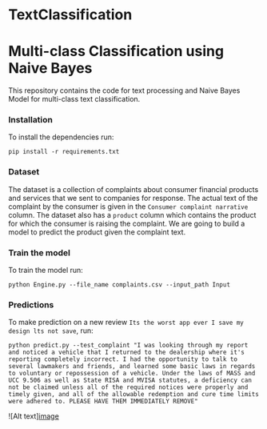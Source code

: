 # TextClassification
# Multi-class Classification using Naive Bayes
This repository contains the code for text processing and Naive Bayes Model for multi-class text classification.

### Installation
To install the dependencies run:
```buildoutcfg
pip install -r requirements.txt
```

### Dataset
The dataset is a collection of complaints about consumer financial products and services that we sent to companies for response. The actual text of the complaint by the consumer is given in the `Consumer complaint narrative` column. The dataset also has a `product` column which contains the product for which the consumer is raising the complaint. We are going to build a model to predict the product given the complaint text. 

### Train the model
To train the model run:
```buildoutcfg
python Engine.py --file_name complaints.csv --input_path Input
```

### Predictions
To make prediction on a new review `Its the worst app ever I save my design lts not save`,  run:
```buildoutcfg
python predict.py --test_complaint "I was looking through my report and noticed a vehicle that I returned to the dealership where it's reporting completely incorrect. I had the opportunity to talk to several lawmakers and friends, and learned some basic laws in regards to voluntary or repossession of a vehicle. Under the laws of MASS and UCC 9.506 as well as State RISA and MVISA statutes, a deficiency can not be claimed unless all of the required notices were properly and timely given, and all of the allowable redemption and cure time limits were adhered to. PLEASE HAVE THEM IMMEDIATELY REMOVE"
```

![Alt text][image](https://user-images.githubusercontent.com/51510762/204123215-f81cff75-0fad-46f5-80c1-9b73b0c08ea4.png)

